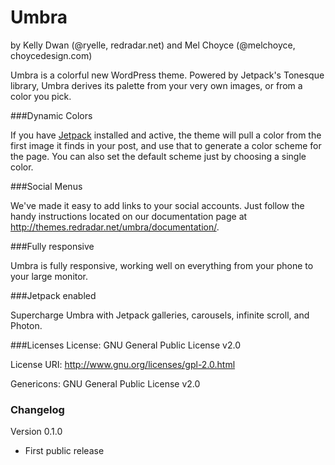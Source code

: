 Umbra
===
by Kelly Dwan (@ryelle, redradar.net) and Mel Choyce (@melchoyce, choycedesign.com)

Umbra is a colorful new WordPress theme. Powered by Jetpack's Tonesque library, Umbra derives its palette from your very own images, or from a color you pick.

###Dynamic Colors

If you have [Jetpack](http://jetpack.me) installed and active, the theme will pull a color from the first image it finds in your post, and use that to generate a color scheme for the page. You can also set the default scheme just by choosing a single color.

###Social Menus

We've made it easy to add links to your social accounts. Just follow the handy instructions located on our documentation page at http://themes.redradar.net/umbra/documentation/.

###Fully responsive

Umbra is fully responsive, working well on everything from your phone to your large monitor.

###Jetpack enabled

Supercharge Umbra with Jetpack galleries, carousels, infinite scroll, and Photon.

###Licenses
License: GNU General Public License v2.0

License URI: http://www.gnu.org/licenses/gpl-2.0.html

Genericons: GNU General Public License v2.0

### Changelog

Version 0.1.0
* First public release
